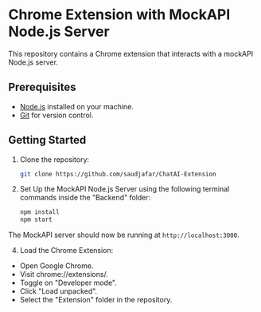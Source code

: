 # Chrome Extension with MockAPI Node.js Server

This repository contains a Chrome extension that interacts with a mockAPI Node.js server.

## Prerequisites

- [Node.js](https://nodejs.org/) installed on your machine.
- [Git](https://git-scm.com/) for version control.

## Getting Started

1. Clone the repository:

   ```bash
   git clone https://github.com/saudjafar/ChatAI-Extension

2. Set Up the MockAPI Node.js Server using the following terminal commands inside the "Backend" folder:

    ```bash
    npm install
    npm start
  The MockAPI server should now be running at `http://localhost:3000`.

4. Load the Chrome Extension:

- Open Google Chrome.
- Visit chrome://extensions/.
- Toggle on "Developer mode".
- Click "Load unpacked".
- Select the "Extension" folder in the repository.
